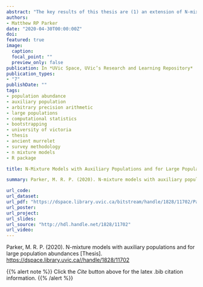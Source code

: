 ```yaml
---
abstract: "The key results of this thesis are (1) an extension of N-mixture models to incorporate the additional layer of obfuscation brought by observing counts from a related auxiliary population (rather than the target population), (2) an extension of N-mixture models to allow for grouped counts, the purpose being two-fold: to extend the applicability of N-mixtures to larger population sizes, and to allow for the use of coarse counts in fitting N-mixture models, (3) a new R package allowing the easy application of the new N-mixture models, (4) a new R package allowing for optimization of multi-parameter functions using arbitrary precision arithmetic, which was a necessary tool for optimization of the likelihood in large population abundance N-mixture models, as well as (5) simulation studies validating the new grouped count models and comparing them to the classic N-mixtures models."
authors:
- Matthew RP Parker
date: "2020-04-30T00:00:00Z"
doi: 
featured: true
image:
  caption: 
  focal_point: ""
  preview_only: false
publication: In *UVic Space, UVic’s Research and Learning Repository*
publication_types:
- "7"
publishDate: ""
tags:
- population abundance
- auxiliary population
- arbitrary precision arithmetic
- large populations
- computational statistics
- bootstrapping
- university of victoria
- thesis
- ancient murrelet
- survey methodology
- n mixture models
- R package

title: N-Mixture Models with Auxiliary Populations and for Large Population Abundances

summary: Parker, M. R. P. (2020). N-mixture models with auxiliary populations and for large population abundances [Thesis].

url_code: 
url_dataset: 
url_pdf: "https://dspace.library.uvic.ca/bitstream/handle/1828/11702/Parker_Matthew_MSc_2020.pdf?sequence=3&isAllowed=y"
url_poster: 
url_project: 
url_slides: 
url_source: "http://hdl.handle.net/1828/11702"
url_video: 
---
```


Parker, M. R. P. (2020). N-mixture models with auxiliary populations and for large population abundances [Thesis]. https://dspace.library.uvic.ca//handle/1828/11702

{{% alert note %}}
Click the *Cite* button above for the latex .bib citation information.
{{% /alert %}}
